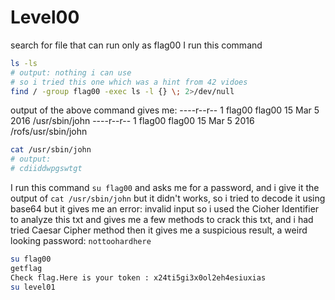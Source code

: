 # Level00

search for file that can run only as flag00
I run this command
```bash
ls -ls
# output: nothing i can use
# so i tried this one which was a hint from 42 vidoes
find / -group flag00 -exec ls -l {} \; 2>/dev/null
```
output of the above command gives me:
----r--r-- 1 flag00 flag00 15 Mar  5  2016 /usr/sbin/john
----r--r-- 1 flag00 flag00 15 Mar  5  2016 /rofs/usr/sbin/john

```bash
cat /usr/sbin/john
# output:
# cdiiddwpgswtgt
```

I run this command ```su flag00``` and asks me for a password, and i give it the output of ```cat /usr/sbin/john``` but it didn't works, so i tried to decode it using base64 but it gives me an error: invalid input
so i used the Cioher Identifier to analyze this txt and gives me a few methods to crack this txt, and i had tried Caesar Cipher method then it gives me a suspicious result, a weird looking password: `nottoohardhere`

```bash
su flag00
getflag
Check flag.Here is your token : x24ti5gi3x0ol2eh4esiuxias
su level01
```
